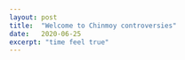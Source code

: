 ```yaml
---
layout: post
title:  "Welcome to Chinmoy controversies"
date:   2020-06-25
excerpt: "time feel true"
---
```


